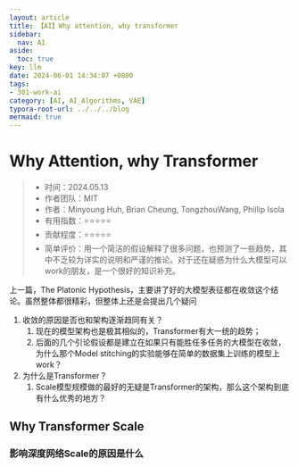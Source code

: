 ```yaml
---
layout: article
title: 【AI】Why attention, why transformer
sidebar:
  nav: AI
aside:
  toc: true
key: llm
date: 2024-06-01 14:34:07 +0800
tags:
- 301-work-ai
category: [AI, AI_Algorithms, VAE]
typora-root-url: ../../../blog
mermaid: true
---
```


# Why Attention, why Transformer

> - 时间：2024.05.13
> - 作者团队：MIT
> - 作者：Minyoung Huh,  Brian Cheung,  TongzhouWang, Phillip Isola
> - 有用指数：⭐️⭐️⭐️⭐️⭐️
> - 贡献程度：⭐️⭐️⭐️⭐️⭐️
> - 简单评价：用一个简洁的假设解释了很多问题，也预测了一些趋势，其中不乏较为详实的说明和严谨的推论。对于还在疑惑为什么大模型可以work的朋友，是一个很好的知识补充。

上一篇，The Platonic Hypothesis，主要讲了好的大模型表征都在收敛这个结论。虽然整体都很精彩，但整体上还是会提出几个疑问

1. 收敛的原因是否也和架构逐渐趋同有关？
   1. 现在的模型架构也是极其相似的，Transformer有大一统的趋势；
   2. 后面的几个引论假设都是建立在如果只有能胜任多任务的大模型在收敛，为什么那个Model stitching的实验能够在简单的数据集上训练的模型上work？
2. 为什么是Transformer？
   1. Scale模型规模做的最好的无疑是Transformer的架构，那么这个架构到底有什么优秀的地方？



## Why Transformer Scale

### 影响深度网络Scale的原因是什么


